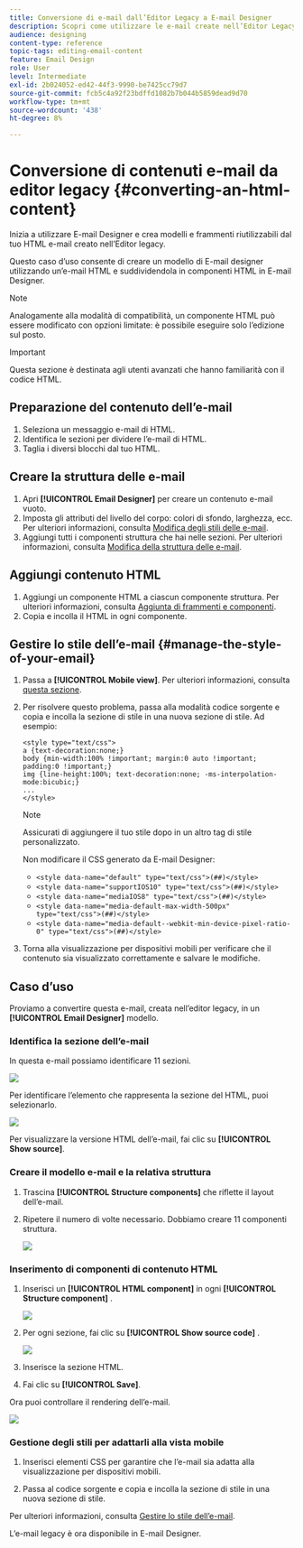 ```yaml
---
title: Conversione di e-mail dall’Editor Legacy a E-mail Designer
description: Scopri come utilizzare le e-mail create nell’Editor Legacy E-mail a E-mail Designer.
audience: designing
content-type: reference
topic-tags: editing-email-content
feature: Email Design
role: User
level: Intermediate
exl-id: 2b024052-ed42-44f3-9990-be7425cc79d7
source-git-commit: fcb5c4a92f23bdffd1082b7b044b5859dead9d70
workflow-type: tm+mt
source-wordcount: '438'
ht-degree: 8%

---
```


# Conversione di contenuti e-mail da editor legacy {#converting-an-html-content}

Inizia a utilizzare E-mail Designer e crea modelli e frammenti riutilizzabili dal tuo HTML e-mail creato nell’Editor legacy.

Questo caso d’uso consente di creare un modello di E-mail designer utilizzando un’e-mail HTML e suddividendola in componenti HTML in E-mail Designer.

>[!NOTE]
>
>Analogamente alla modalità di compatibilità, un componente HTML può essere modificato con opzioni limitate: è possibile eseguire solo l’edizione sul posto.

>[!IMPORTANT]
>
>Questa sezione è destinata agli utenti avanzati che hanno familiarità con il codice HTML.

## Preparazione del contenuto dell’e-mail

1. Seleziona un messaggio e-mail di HTML.
1. Identifica le sezioni per dividere l’e-mail di HTML.
1. Taglia i diversi blocchi dal tuo HTML.

## Creare la struttura delle e-mail

1. Apri **[!UICONTROL Email Designer]**  per creare un contenuto e-mail vuoto.
1. Imposta gli attributi del livello del corpo: colori di sfondo, larghezza, ecc. Per ulteriori informazioni, consulta [Modifica degli stili delle e-mail](../../designing/using/styles.md).
1. Aggiungi tutti i componenti struttura che hai nelle sezioni. Per ulteriori informazioni, consulta [Modifica della struttura delle e-mail](../../designing/using/designing-from-scratch.md#defining-the-email-structure).

## Aggiungi contenuto HTML

1. Aggiungi un componente HTML a ciascun componente struttura. Per ulteriori informazioni, consulta [Aggiunta di frammenti e componenti](../../designing/using/designing-from-scratch.md#defining-the-email-structure).
1. Copia e incolla il HTML in ogni componente.

## Gestire lo stile dell’e-mail {#manage-the-style-of-your-email}

1. Passa a **[!UICONTROL Mobile view]**. Per ulteriori informazioni, consulta [questa sezione](../../designing/using/plain-text-html-modes.md#switching-to-mobile-view).

1. Per risolvere questo problema, passa alla modalità codice sorgente e copia e incolla la sezione di stile in una nuova sezione di stile. Ad esempio:

   ```
   <style type="text/css">
   a {text-decoration:none;}
   body {min-width:100% !important; margin:0 auto !important; padding:0 !important;}
   img {line-height:100%; text-decoration:none; -ms-interpolation-mode:bicubic;}
   ...
   </style>
   ```

   >[!NOTE]
   >
   >Assicurati di aggiungere il tuo stile dopo in un altro tag di stile personalizzato.
   >
   >Non modificare il CSS generato da E-mail Designer:
   >
   >* `<style data-name="default" type="text/css">(##)</style>`
   >* `<style data-name="supportIOS10" type="text/css">(##)</style>`
   >* `<style data-name="mediaIOS8" type="text/css">(##)</style>`
   >* `<style data-name="media-default-max-width-500px" type="text/css">(##)</style>`
   >* `<style data-name="media-default--webkit-min-device-pixel-ratio-0" type="text/css">(##)</style>`

1. Torna alla visualizzazione per dispositivi mobili per verificare che il contenuto sia visualizzato correttamente e salvare le modifiche.

## Caso d’uso

Proviamo a convertire questa e-mail, creata nell’editor legacy, in un **[!UICONTROL Email Designer]** modello.

### Identifica la sezione dell’e-mail

In questa e-mail possiamo identificare 11 sezioni.

![](assets/html-dce-view-mail.png)

Per identificare l’elemento che rappresenta la sezione del HTML, puoi selezionarlo.

![](assets/breadcrumbs.png)

Per visualizzare la versione HTML dell’e-mail, fai clic su **[!UICONTROL Show source]**.

### Creare il modello e-mail e la relativa struttura

1. Trascina **[!UICONTROL Structure components]**  che riflette il layout dell’e-mail.

1. Ripetere il numero di volte necessario. Dobbiamo creare 11 componenti struttura.

   ![](assets/structure-components-migration.png)

### Inserimento di componenti di contenuto HTML

1. Inserisci un **[!UICONTROL HTML component]**  in ogni **[!UICONTROL Structure component]** .

   ![](assets/html-components.png)

1. Per ogni sezione, fai clic su **[!UICONTROL Show source code]** .

   ![](assets/show-source-code.png)

1. Inserisce la sezione HTML.

1. Fai clic su **[!UICONTROL Save]**.

Ora puoi controllare il rendering dell’e-mail.

![](assets/migrated-email-result.png)

### Gestione degli stili per adattarli alla vista mobile

1. Inserisci elementi CSS per garantire che l’e-mail sia adatta alla visualizzazione per dispositivi mobili.

1. Passa al codice sorgente e copia e incolla la sezione di stile in una nuova sezione di stile.

Per ulteriori informazioni, consulta [Gestire lo stile dell’e-mail](#manage-the-style-of-your-email).

L’e-mail legacy è ora disponibile in E-mail Designer.
